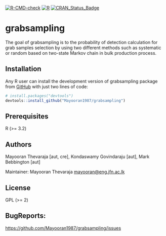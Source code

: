 [![R-CMD-check](https://github.com/Mayooran1987/grabsampling/actions/workflows/rcmd.yml/badge.svg)](https://github.com/Mayooran1987/grabsampling/actions/workflows/rcmd.yml) [![R](https://github.com/Mayooran1987/grabsampling/actions/workflows/r.yml/badge.svg)](https://github.com/Mayooran1987/grabsampling/actions/workflows/r.yml)
[![CRAN_Status_Badge](http://www.r-pkg.org/badges/version/grabsampling)](https://cran.r-project.org/package=grabsampling)
   
# grabsampling

The goal of grabsampling is to the probability of detection calculation for grab samples selection by using two different methods such as systematic or random based on two-state Markov chain in bulk production process.

## Installation

Any R user can install the development version of grabsampling package from [GitHub](https://github.com/) with just two lines of code:

``` r
# install.packages("devtools")
devtools::install_github("Mayooran1987/grabsampling")
```
## Prerequisites

R (>= 3.2)

## Authors
Mayooran Thevaraja [aut, cre], Kondaswamy Govindaraju [aut], Mark Bebbington [aut]

Maintainer: Mayooran Thevaraja <mayooran@eng.jfn.ac.lk>

## License
GPL (>= 2) 

## BugReports: 
  https://github.com/Mayooran1987/grabsampling/issues
